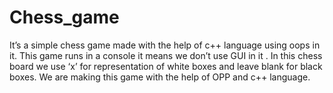 # Chess_game
 It’s a simple chess game made with the help of c++ language using oops in it.
 This game runs in a console it means we don’t use GUI in it .
 In this chess board we use ‘x’ for representation of white boxes and leave blank for black boxes.
 We are making this game with the help of OPP and c++ language. 

